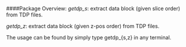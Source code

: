 ####Package Overview:
*getdp_s*: extract data block (given slice order) from TDP files.

*getdp_z*: extract data block (given z-pos order) from TDP files.

The usage can be found by simply type getdp_{s,z} in any terminal.
